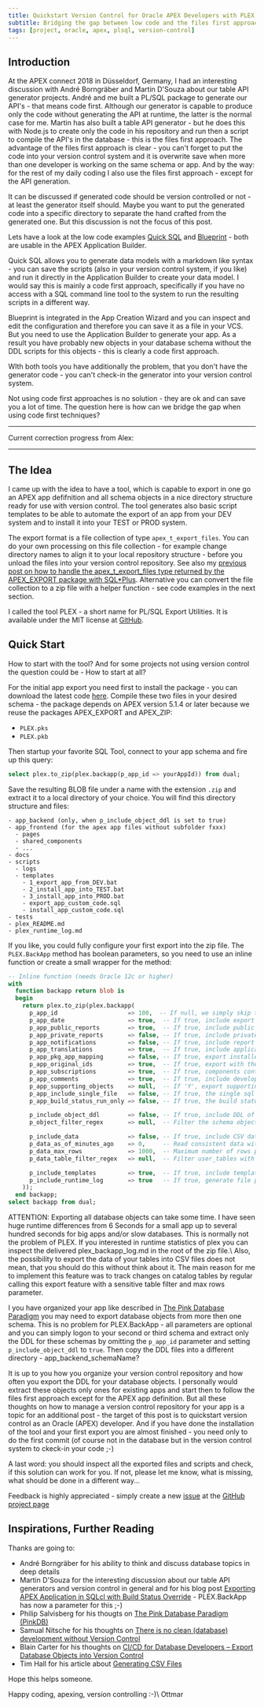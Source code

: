 ```yaml
---
title: Quickstart Version Control for Oracle APEX Developers with PLEX.BackApp
subtitle: Bridging the gap between low code and the files first approach
tags: [project, oracle, apex, plsql, version-control]
---
```


Introduction
-------------

At the APEX connect 2018 in Düsseldorf, Germany, I had an interesting discussion with André Borngräber and Martin D'Souza about our table API generator projects. André and me built a PL/SQL package to generate our API's - that means code first. Although our generator is capable to produce only the code without generating the API at runtime, the latter is the normal case for me. Martin has also built a table API generator - but he does this with Node.js to create only the code in his repository and run then a script to compile the API's in the database - this is the files first approach. The advantage of the files first approach is clear - you can't forget to put the code into your version control system and it is overwrite save when more than one developer is working on the same schema or app. And by the way: for the rest of my daily coding I also use the files first approach - except for the API generation.

It can be discussed if generated code should be version controlled or not - at least the generator itself should. Maybe you want to put the generated code into a specific directory to separate the hand crafted from the generated one. But this discussion is not the focus of this post.

Lets have a look at the low code examples [Quick SQL][1] and [Blueprint][2] - both are usable in the APEX Application Builder. 

Quick SQL allows you to generate data models with a markdown like syntax - you can save the scripts (also in your version control system, if you like) and run it directly in the Application Builder to create your data model. I would say this is mainly a code first approach, specifically if you have no access with a SQL command line tool to the system to run the resulting scripts in a different way.

Blueprint is integrated in the App Creation Wizard and you can inspect and edit the configuration and therefore you can save it as a file in your VCS. But you need to use the Application Builder to generate your app. As a result you have probably new objects in your database schema without the DDL scripts for this objects - this is clearly a code first approach.

WIth both tools you have additionally the problem, that you don't have the generator code - you can't check-in the generator into your version control system.

Not using code first approaches is no solution - they are ok and can save you a lot of time. The question here is how can we bridge the gap when using code first techniques? 

[1]: https://apex.oracle.com/en/quicksql/
[2]: https://docs.oracle.com/database/apex-18.1/HTMDB/using-blueprints.htm

-----

Current correction progress from Alex:

-----

The Idea
--------

I came up with the idea to have a tool, which is capable to export in one go an APEX app defifnition and all schema objects in a nice directory structure ready for use with version control. The tool generates also basic script templates to be able to automate the export of an app from your DEV system and to install it into your TEST or PROD system.

The export format is a file collection of type `apex_t_export_files`. You can do your own processing on this file collection - for example change directory names to align it to your local repository structure - before you unload the files into your version control repository. See also my [previous post on how to handle the apex_t_export_files type returned by the APEX_EXPORT package with SQL*Plus][3]. Alternative you can convert the file collection to a zip file with a helper function - see code examples in the next section.

I called the tool PLEX - a short name for PL/SQL Export Utilities. It is available under the MIT license at [GitHub][4].

[3]: https://ogobrecht.github.io/posts/2018-07-25-apex-export-and-version-control
[4]: https://github.com/ogobrecht/plex

Quick Start
-----------

How to start with the tool? And for some projects not using version control the question could be - How to start at all?

For the initial app export you need first to install the package - you can download the latest code [here][5]. Compile these two files in your desired schema - the package depends on APEX version 5.1.4 or later because we reuse the packages APEX_EXPORT and APEX_ZIP:

[5]: https://github.com/ogobrecht/plex/archive/master.zip

- `PLEX.pks`
- `PLEX.pkb`

Then startup your favorite SQL Tool, connect to your app schema and fire up this query:

```sql
select plex.to_zip(plex.backapp(p_app_id => yourAppId)) from dual;
```

Save the resulting BLOB file under a name with the extension `.zip` and extract it to a local directory of your choice. You will find this directory structure and files:

```
- app_backend (only, when p_include_object_ddl is set to true)
- app_frontend (for the apex app files without subfolder fxxx)
  - pages
  - shared_components
  - ...
- docs
- scripts
  - logs
  - templates
    - 1_export_app_from_DEV.bat
    - 2_install_app_into_TEST.bat
    - 3_install_app_into_PROD.bat
    - export_app_custom_code.sql
    - install_app_custom_code.sql
- tests
- plex_README.md
- plex_runtime_log.md
```

If you like, you could fully configure your first export into the zip file. The `PLEX.BackApp` method has boolean parameters, so you need to use an inline function or create a small wrapper for the method:

```sql
-- Inline function (needs Oracle 12c or higher)
with
  function backapp return blob is 
  begin
    return plex.to_zip(plex.backapp(
      p_app_id                    => 100,  -- If null, we simply skip the APEX app export.
      p_app_date                  => true,  -- If true, include export date and time in the result.
      p_app_public_reports        => true,  -- If true, include public reports that a user saved.
      p_app_private_reports       => false, -- If true, include private reports that a user saved.
      p_app_notifications         => false, -- If true, include report notifications.
      p_app_translations          => true,  -- If true, include application translation mappings and all text from the translation repository.
      p_app_pkg_app_mapping       => false, -- If true, export installed packaged applications with references to the packaged application definition. If FALSE, export them as normal applications.
      p_app_original_ids          => true,  -- If true, export with the IDs as they were when the application was imported.
      p_app_subscriptions         => true,  -- If true, components contain subscription references.
      p_app_comments              => true,  -- If true, include developer comments.
      p_app_supporting_objects    => null,  -- If 'Y', export supporting objects. If 'I', automatically install on import. If 'N', do not export supporting objects. If null, the application's include in export deployment value is used.
      p_app_include_single_file   => false, -- If true, the single sql install file is also included beside the splitted files.
      p_app_build_status_run_only => false, -- If true, the build status of the app will be overwritten to RUN_ONLY.

      p_include_object_ddl        => false, -- If true, include DDL of current user/schema and all its objects.
      p_object_filter_regex       => null,  -- Filter the schema objects with the provided object prefix.

      p_include_data              => false, -- If true, include CSV data of each table.
      p_data_as_of_minutes_ago    => 0,     -- Read consistent data with the resulting timestamp(SCN).
      p_data_max_rows             => 1000,  -- Maximum number of rows per table.
      p_data_table_filter_regex   => null,  -- Filter user_tables with the given regular expression.

      p_include_templates         => true,  -- If true, include templates for README.md, export and install scripts.
      p_include_runtime_log       => true   -- If true, generate file plex_backapp_log.md with runtime statistics.
    ));
  end backapp;
select backapp from dual;
```

ATTENTION: Exporting all database objects can take some time. I have seen huge runtime differences from 6 Seconds for a small app up to several hundred seconds for big apps and/or slow databases. This is normally not the problem of PLEX. If you interested in runtime statistics of plex you can inspect the delivered plex_backapp_log.md in the root of the zip file.\\
Also, the possibility to export the data of your tables into CSV files does not mean, that you should do this without think about it. The main reason for me to implement this feature was to track changes on catalog tables by regular calling this export feature with a sensitive table filter and max rows parameter.

I you have organized your app like described in [The Pink Database Paradigm][9] you may need to export database objects from more then one schema. This is no problem for PLEX.BackApp - all parameters are optional and you can simply logon to your second or third schema and extract only the DDL for these schemas by omitting the `p_app_id` parameter and setting `p_include_object_ddl` to `true`. Then copy the DDL files into a different directory - app_backend_schemaName?

It is up to you how you organize your version control repository and how often you export the DDL for your database objects. I personally would extract these objects only ones for existing apps and start then to follow the files first approach except for the APEX app definition. But all these thoughts on how to manage a version control repository for your app is a topic for an additional post - the target of this post is to quickstart version control as an Oracle (APEX) developer. And if you have done the installation of the tool and your first export you are almost finished - you need only to do the first commit (of course not in the database but in the version control system to ckeck-in your code ;-) 

A last word: you should inspect all the exported files and scripts and check, if this solution can work for you. If not, please let me know, what is missing, what should be done in a different way...

Feedback is highly appreciated - simply create a new [issue][6] at the [GitHub project page][7]

[6]: https://github.com/ogobrecht/plex/issues/new
[7]: https://github.com/ogobrecht/plex

Inspirations, Further Reading
-----------------------------

Thanks are going to:

- André Borngräber for his ability to think and discuss database topics in deep details
- Martin D'Souza for the interesting discussion about our table API generators and version control in general and for his blog post [Exporting APEX Application in SQLcl with Build Status Override][8] - PLEX.BackApp has now a parameter for this ;-)
- Philip Salvisberg for his thougts on [The Pink Database Paradigm (PinkDB)][9]
- Samual Nitsche for his thoughts on [There is no clean (database) development without Version Control][10]
- Blain Carter for his thoughts on [CI/CD for Database Developers – Export Database Objects into Version Control][11]
- Tim Hall for his article about [Generating CSV Files][12]

[8]: https://www.talkapex.com/2018/07/exporting-apex-application-in-sqlcl-with-build-status-override/
[9]: https://www.salvis.com/blog/2018/07/18/the-pink-database-paradigm-pinkdb/
[10]: https://cleandatabase.wordpress.com/2017/09/22/there-is-no-clean-database-development-without-version-control/
[11]: https://learncodeshare.net/2018/07/16/ci-cd-for-database-developers-export-database-objects-into-version-control/
[12]: https://oracle-base.com/articles/9i/generating-csv-files

Hope this helps someone.

Happy coding, apexing, version controlling :-)\\
Ottmar
